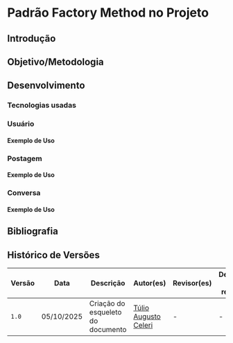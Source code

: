 # Padrão Factory Method no Projeto

## Introdução  




## Objetivo/Metodologia





## Desenvolvimento





### Tecnologias usadas





### Usuário





#### Exemplo de Uso






### Postagem




#### Exemplo de Uso




### Conversa




#### Exemplo de Uso




## Bibliografia




## Histórico de Versões

| Versão |     Data    | Descrição   | Autor(es) | Revisor(es) | Detalhes da revisão | 
| ------ | ----------- | ----------- | --------- | ----------- | --------------------|
| `1.0`  | 05/10/2025  | Criação do esqueleto do documento |[Túlio Augusto Celeri](https://github.com/TulioCeleri) |-|-|
